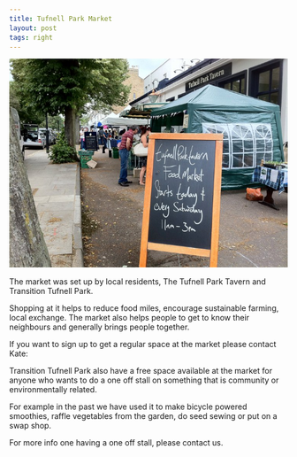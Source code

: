 ```yaml
---
title: Tufnell Park Market
layout: post
tags: right
---
```


![post.title](/images/market.jpg)

The market was set up by local residents, The Tufnell Park Tavern and Transition Tufnell Park.

Shopping at it helps to reduce food miles, encourage sustainable farming, local exchange. The market also helps people to get to know their neighbours and generally brings people together.

If you want to sign up to get a regular space at the market please contact Kate:

Transition Tufnell Park also have a free space available at the market for anyone who wants to do a one off stall on something that is community or environmentally related.

For example in the past we have used it to make bicycle powered smoothies, raffle vegetables from the garden, do seed sewing or put on a swap shop.

For more info one having a one off stall, please contact us.
